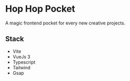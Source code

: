 # Hop Hop Pocket

A magic frontend pocket for every new creative projects.

## Stack

- Vite
- VueJs 3
- Typescript
- Tailwind
- Gsap
